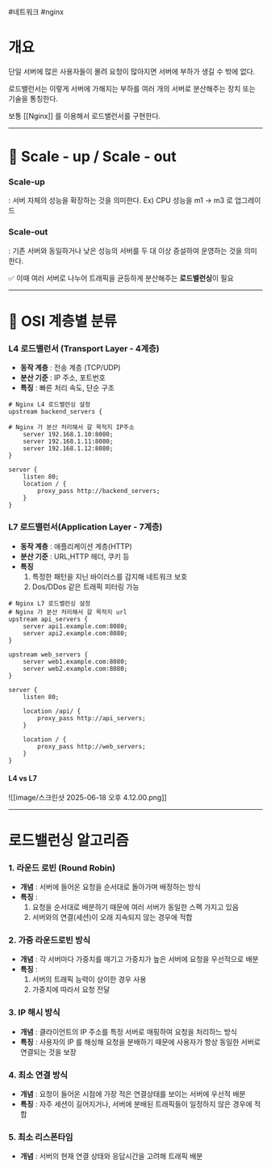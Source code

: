 #네트워크  #nginx 

# 개요

단일 서버에 많은 사용자들이 몰려 요청이 많아지면 서버에 부하가 생길 수 밖에 없다.

로드밸런서는 이렇게 서버에 가해지는 부하를 여러 개의 서버로 분산해주는 장치 또는 기술을 통칭한다.

보통 [[Nginx]] 를 이용해서 로드밸런서를 구현한다.
___
# 📌 Scale - up  /  Scale - out

### Scale-up
: 서버 자체의 성능을 확장하는 것을 의미한다.
Ex) CPU 성능을 m1 -> m3 로 업그레이드

### Scale-out
: 기존 서버와 동일하거나 낮은 성능의 서버를 두 대 이상 증설하여 운영하는 것을 의미한다.

✅ 이때 여러 서버로 나누어 트래픽을 균등하게 분산해주는 **로드밸런싱**이 필요
___

# 📌 OSI 계층별 분류

### L4 로드밸런서 (Transport Layer - 4계층)
- **동작 계층** : 전송 계층 (TCP/UDP)
- **분산 기준** : IP 주소, 포트번호
- **특징** : 빠른 처리 속도, 단순 구조

```nginx
# Nginx L4 로드밸런싱 설정
upstream backend_servers {

# Nginx 가 분산 처리해서 갈 목적지 IP주소
    server 192.168.1.10:8080;
    server 192.168.1.11:8080;
    server 192.168.1.12:8080;
}

server {
    listen 80;
    location / {
        proxy_pass http://backend_servers;
    }
}
```

### L7 로드밸런서(Application Layer - 7계층)
- **동작 계층** : 애플리케이션 계층(HTTP)
- **분산 기준** : URL,HTTP 헤더, 쿠키 등
- **특징**
	1. 특정한 패턴을 지닌 바이러스를 감지해 네트워크 보호
	2. Dos/DDos 같은 트래픽 피터링 가능

```nginx
# Nginx L7 로드밸런싱 설정
# Nginx 가 분산 처리해서 갈 목적지 url
upstream api_servers {
    server api1.example.com:8080;
    server api2.example.com:8080;
}

upstream web_servers {
    server web1.example.com:8080;
    server web2.example.com:8080;
}

server {
    listen 80;
    
    location /api/ {
        proxy_pass http://api_servers;
    }
    
    location / {
        proxy_pass http://web_servers;
    }
}
```

#### L4 vs L7

![[image/스크린샷 2025-06-18 오후 4.12.00.png]]


___

# 로드밸런싱 알고리즘

### 1. 라운드 로빈 (Round Robin)

- **개념** : 서버에 들어온 요청을 순서대로 돌아가며 배정하는 방식
- **특징** : 
	1. 요청을 순서대로 배분하기 때문에 여러 서버가 동일한 스펙 가지고 있음
	2. 서버와의 연결(세션)이 오래 지속되지 않는 경우에 적합
### 2. 가중 라운드로빈 방식
- **개념** : 각 서버마다 가중치를 매기고 가중치가 높은 서버에 요청을 우선적으로 배분
- **특징** : 
	1. 서버의 트래픽 능력이 상이한 경우 사용
	2. 가중치에 따라서 요청 전달

### 3. IP 해시 방식
- **개념** : 클라이언트의 IP 주소를 특정 서버로 매핑하여 요청을 처리하느 방식
- **특징** : 사용자의 IP 를 해싱해 요청을 분배하기 때문에 사용자가 항상 동일한 서버로 연결되는 것을 보장

### 4. 최소 연결 방식
- **개념** : 요청이 들어온 시점에 가장 적은 연결상태를 보이는 서버에 우선적 배분
- **특징** : 자주 세션이 길어지거나, 서버에 분배된 트래픽들이 일정하지 않은 경우에 적합

### 5. 최소 리스폰타임
- **개념** : 서버의 현재 연결 상태와 응답시간을 고려해 트래픽 배분
	
